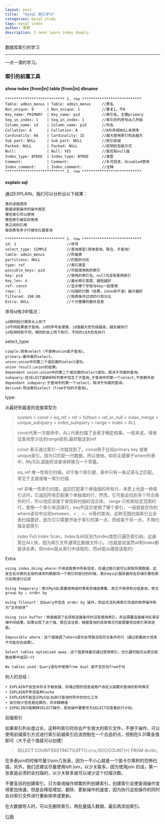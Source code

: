 ```yaml
---
layout: post
title:  "mysql 索引学习"
categories: mysql study 
tags: mysql index
author: 果果
description: I need learn index deeply.
---
```

数据库索引的学习

___
一点一滴的学习。

### 索引的前置工具

#### show index [from|in] table [from|in] dbname

    *************************** 1. row ***************************
    Table: admin_menus | Table: admin_menus     //表名            
    Non_unique: 0      | Non_unique: 1          //重复1，不0
    Key_name: PRIMARY  | Key_name: pid          //索引名，主键primary
    Seq_in_index: 1    | Seq_in_index: 1        //索引的列序号从几开始  
    Column_name: id    | Column_name: pid       //列名
    Collation: A       | Collation: A           //A升序或NULL未排序
    Cardinality: 66    | Cardinality: 15        //越大使用索引机会越大
    Sub_part: NULL     | Sub_part: NULL         //索引前缀
    Packed: NULL       | Packed: NULL           //密钥的包装方式
    Null:              | Null: YES              //是否有null值
    Index_type: BTREE  | Index_type: BTREE      //类型
    Comment:           | Comment:               //补充信息，disabled禁用
    Index_comment:     | Index_comment:         //注释
    *************************** 2. row ***************************

#### explain sql

通过EXPLAIN，我们可以分析出以下结果：

    表的读取顺序
    数据读取操作的操作类型
    哪些索引可以使用
    哪些索引被实际使用
    表之间的引用
    每张表有多少行被优化器查询

    *************************** 1. row ***************************
    id: 1                       //序号
    select_type: SIMPLE         //查询类型(简单查询、联合、子查询)
    table: admin_menus          //所属表
    partitions: NULL            //匹配的分区
    type: ref                   //索引类型
    possible_keys: pid          //可能使用到的索引
    key: pid                    //使用的索引名，null为没有使用索引
    key_len: 4                  //最长索引宽度，越短越好
    ref: const                  //显示哪个字段与key一起使用
    rows: 1                     //扫描的行数（估算，innodb不准）越少越好
    filtered: 100.00            //按表条件过滤的行百分比
    Extra: NULL                 //十分重要的额外信息

序号id有3中情况：

    id相同执行顺序从上到下
    id不同如果是子查询，id的序号会递增，id值越大优先级越高，越先被执行
    id有相同和不同，相同的自上而下执行，不同的id大的先执行

select_type:

    simple:简单select（不使用union或子查询）。
    primary:最外面的select。
    union:union中的第二个或后面的select语句。
    union result:union的结果。
    dependent union:union中的第二个或后面的select语句，取决于外面的查询。
    subquery:在SELECT或WHERE列表中包含了子查询,子查询中的第一个select,不依赖外部
    dependent subquery:子查询中的第一个select，取决于外面的查询。
    derived:导出表的select（from子句的子查询）。

type:

从最好到最差的连接类型为
>system > const > eq_ref > ref > fulltext > ref_or_null > index_merge > unique_subquery > index_subquery > range > index > ALL

>const代表一次就命中，ALL代表扫描了全表才确定结果。一般来说，得保证查询至少达到range级别,最好能达到ref

>const 表示通过索引一次就找到了，const用于比较primary key 或者unique索引。因为只匹配一行数据，所以很快。如将主键置于where列表中，MySQL就能将该查询转换为一个常量。

>eq_ref 唯一性索引扫描，对于每个索引键，表中只有一条记录与之匹配。常见于主键或唯一索引扫描

>ref 非唯一性索引扫描，返回匹配某个单独值的所有行，本质上也是一种索引访问，它返回所有匹配某个单独值的行，然而，它可能会找到多个符合条件的行，所以他应该属于查找和扫描的混合体。 
>range 只检索给定范围的行，使用一个索引来选择行，key列显示使用了哪个索引，一般就是在你的where语句中出现between、< 、>、in等的查询，这种范围扫描索引比全表扫描要好，因为它只需要开始于索引的某一点，而结束于另一点，不用扫描全部索引

>index Full Index Scan，Index与All区别为index类型只遍历索引树。这通常比ALL快，因为索引文件通常比数据文件小。（也就是说虽然all和Index都是读全表，但index是从索引中读取的，而all是从硬盘读取的） 

Extra

    using index,Using where:不用读取表中所有信息，仅通过索引就可以获取所需数据，这发生在对表的全部的请求列都是同一个索引的部分的时候，表示mysql服务器将在存储引擎检索行后再进行过滤

    Using temporary：表示MySQL需要使用临时表来存储结果集，常见于排序和分组查询，常见 group by ; order by

    Using filesort：当Query中包含 order by 操作，而且无法利用索引完成的排序操作称为“文件排序”

    Using join buffer：改值强调了在获取连接条件时没有使用索引，并且需要连接缓冲区来存储中间结果。如果出现了这个值，那应该注意，根据查询的具体情况可能需要添加索引来改进能。

    Impossible where：这个值强调了where语句会导致没有符合条件的行（通过收集统计信息不可能存在结果）。

    Select tables optimized away：这个值意味着仅通过使用索引，优化器可能仅从聚合函数结果中返回一行

    No tables used：Query语句中使用from dual 或不含任何from子句

别人的总结：

    • EXPLAIN不会告诉你关于触发器、存储过程的信息或用户自定义函数对查询的影响情况
    • EXPLAIN不考虑各种Cache
    • EXPLAIN不能显示MySQL在执行查询时所作的优化工作
    • 部分统计信息是估算的，并非精确值
    • EXPALIN只能解释SELECT操作，其他操作要重写为SELECT后查看执行计划。

前缀索引

如果索引列长度过长，这种列索引时将会产生很大的索引文件，不便于操作，可以使用前缀索引方式进行索引前缀索引应该控制在一个合适的点，控制在0.31黄金值即可（大于这个值就可以创建）

>SELECT COUNT(DISTINCT(LEFT(`title`,10)))/COUNT(*) FROM Arctic;

在多表join的时候尽量少join几张表，因为一不小心就是一个笛卡尔乘积的恐怖扫描，另外，我们还建议尽量使用left join，以少关联多。因为使用join 的话，第一张表是必须的全扫描的，以少关联多就可以减少这个扫描次数。

不要盲目的创建索引，只为查询操作频繁的列创建索引，创建索引会使查询操作变得更加快速，但是会降低增加、删除、更新操作的速度，因为执行这些操作的同时会对索引文件进行重新排序或更新。

在大数据导入时，可以先删除索引，再批量插入数据，最后再添加索引。

[引用](https://www.runoob.com/w3cnote/mysql-index.html)











